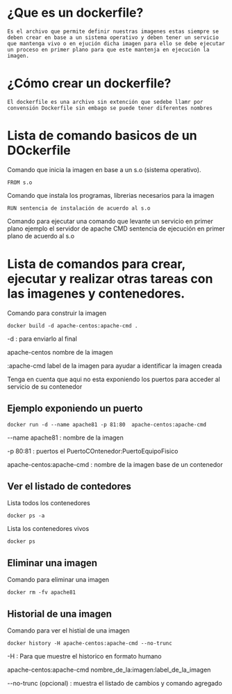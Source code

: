 # ¿Que es un dockerfile?

	Es el archivo que permite definir nuestras imagenes estas siempre se deben crear en base a un sistema operativo y deben tener un servicio que mantenga vivo o en ejución dicha imagen para ello se debe ejecutar un proceso en primer plano para que este mantenja en ejecución la imagen.

# ¿Cómo crear un dockerfile?
	
	El dockerfile es una archivo sin extención que sedebe llamr por convensión Dockerfile sin embago se puede tener diferentes nombres

# Lista de comando basicos de un DOckerfile
   
   Comando que inicia la imagen en base a un s.o (sistema operativo).
   
    FROM s.o
   
   Comando que instala los programas, librerias necesarios para la imagen
    
    RUN sentencia de instalación de acuerdo al s.o 

   Comando para ejecutar una comando que levante un servicio en primer plano ejemplo el servidor de apache 
    CMD  sentencia de ejecución en primer plano de acuerdo al s.o
# Lista de comandos para crear, ejecutar y realizar otras tareas con las imagenes y contenedores.
   Comando para construir la imagen 	
   
    docker build -d apache-centos:apache-cmd .

   -d : para enviarlo al final 
   
   apache-centos nombre de la imagen 
   
   :apache-cmd label de la imagen para ayudar a identificar la imagen creada
   
   Tenga en cuenta que aqui no esta exponiendo los puertos para acceder al servicio de su contenedor 
  
  ## Ejemplo exponiendo un puerto

    docker run -d --name apache81 -p 81:80  apache-centos:apache-cmd 
    
   --name apache81 : nombre de la imagen
    
   -p 80:81 : puertos el PuertoCOntenedor:PuertoEquipoFisico
    
   apache-centos:apache-cmd : nombre de la imagen base de un contenedor 

  ## Ver el listado de contedores 
   Lista  todos los contenedores

    docker ps -a 

     
   Lista los contenedores vivos 

    docker ps      	  
   
  ## Eliminar una imagen
   
   Comando para eliminar una imagen

    docker rm -fv apache81
  
  ## Historial de una imagen
   
   Comando para ver el histial de una imagen 

	docker history -H apache-centos:apache-cmd --no-trunc
   
   -H : Para que muestre el historico en formato humano
   
   apache-centos:apache-cmd nombre_de_la:imagen:label_de_la_imagen 
  
   --no-trunc (opcional) : muestra el listado de cambios y comando agregado